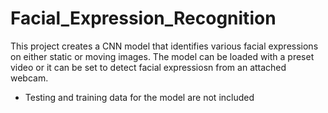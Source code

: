 # Facial_Expression_Recognition

This project creates a CNN model that identifies various facial expressions on either static or moving images. The model can be loaded with a preset video or it can be set to detect facial expressiosn from an attached webcam.

* Testing and training data for the model are not included 
